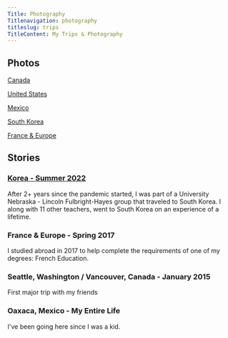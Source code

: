 ```yaml
---
Title: Photography
Titlenavigation: photography
titleslug: trips
TitleContent: My Trips & Photography
---
```

## Photos
[Canada](canada)

[United States](united-states)

[Mexico](mexico)

[South Korea](https://korea.lifeofpablo.com/interactives/photos)

[France & Europe](france-europe)

## Stories
### [Korea - Summer 2022](/korea)
After 2+ years since the pandemic started, I was part of a University Nebraska - Lincoln Fulbright-Hayes group that traveled to South Korea. I along with 11 other teachers, went to South Korea on an experience of a lifetime.

### France & Europe - Spring 2017
I studied abroad in 2017 to help complete the requirements of one of my degrees: French Education.

### Seattle, Washington / Vancouver, Canada  - January 2015
First major trip with my friends

### Oaxaca, Mexico - My Entire Life
I've been going here since I was a kid. 


